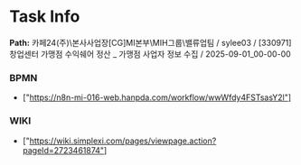 # Task Info

**Path:** 카페24(주)\본사사업장\[CG]MI본부\MIH그룹\밸류업팀 / sylee03 / [330971] 창업센터 가맹점 수익쉐어 정산 _ 가맹점 사업자 정보 수집 / 2025-09-01_00-00-00

### BPMN
- ["https://n8n-mi-016-web.hanpda.com/workflow/wwWfdy4FSTsasY2l"]

### WIKI
- ["https://wiki.simplexi.com/pages/viewpage.action?pageId=2723461874"]


